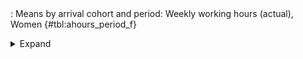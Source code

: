 <div class="tabledetails">

|     |
| --- |
: Means by arrival cohort and period: Weekly working hours (actual), Women {#tbl:ahours_period_f}

<details>
<summary>
Expand
</summary>
<div class="tabwrap">
<table class="scientific medleftstub">
<tr> <td style='text-align: left'></td><td colspan=7 style='text-align:center'><strong>Arrival cohort</strong></td></tr>
<tr> <td style='text-align: left'></td> <td style='text-align: right'><strong>Germans</strong></td> <td style='text-align: right'><strong>1964-73</strong></td> <td style='text-align: right'><strong>1974-83</strong></td> <td style='text-align: right'><strong>1984-93</strong></td> <td style='text-align: right'><strong>1994-03</strong></td> <td style='text-align: right'><strong>2004-10</strong></td> <td style='text-align: right'><strong>Total</strong></td></tr>
<tr> <td style='text-align: left'></td> <td style='text-align: right'>Mean</td> <td style='text-align: right'>Mean</td> <td style='text-align: right'>Mean</td> <td style='text-align: right'>Mean</td> <td style='text-align: right'>Mean</td> <td style='text-align: right'>Mean</td> <td style='text-align: right'>Mean</td></tr>
<tr> <td style='text-align: left'>1976</td> <td style='text-align: right'>35.24</td> <td style='text-align: right'>38.38</td> <td style='text-align: right'></td> <td style='text-align: right'></td> <td style='text-align: right'></td> <td style='text-align: right'></td> <td style='text-align: right'>36.81</td></tr>
<tr> <td style='text-align: left'>1978</td> <td style='text-align: right'>34.84</td> <td style='text-align: right'>38.28</td> <td style='text-align: right'></td> <td style='text-align: right'></td> <td style='text-align: right'></td> <td style='text-align: right'></td> <td style='text-align: right'>36.56</td></tr>
<tr> <td style='text-align: left'>1980</td> <td style='text-align: right'>34.62</td> <td style='text-align: right'>38.03</td> <td style='text-align: right'></td> <td style='text-align: right'></td> <td style='text-align: right'></td> <td style='text-align: right'></td> <td style='text-align: right'>36.32</td></tr>
<tr> <td style='text-align: left'>1982</td> <td style='text-align: right'>33.87</td> <td style='text-align: right'>36.39</td> <td style='text-align: right'></td> <td style='text-align: right'></td> <td style='text-align: right'></td> <td style='text-align: right'></td> <td style='text-align: right'>35.13</td></tr>
<tr> <td style='text-align: left'>1985</td> <td style='text-align: right'>34.37</td> <td style='text-align: right'>37.29</td> <td style='text-align: right'>36.30</td> <td style='text-align: right'></td> <td style='text-align: right'></td> <td style='text-align: right'></td> <td style='text-align: right'>35.99</td></tr>
<tr> <td style='text-align: left'>1987</td> <td style='text-align: right'>34.02</td> <td style='text-align: right'>37.17</td> <td style='text-align: right'>34.64</td> <td style='text-align: right'></td> <td style='text-align: right'></td> <td style='text-align: right'></td> <td style='text-align: right'>35.28</td></tr>
<tr> <td style='text-align: left'>1989</td> <td style='text-align: right'>33.57</td> <td style='text-align: right'>36.41</td> <td style='text-align: right'>33.90</td> <td style='text-align: right'></td> <td style='text-align: right'></td> <td style='text-align: right'></td> <td style='text-align: right'>34.63</td></tr>
<tr> <td style='text-align: left'>1991</td> <td style='text-align: right'>32.27</td> <td style='text-align: right'>35.25</td> <td style='text-align: right'>32.13</td> <td style='text-align: right'></td> <td style='text-align: right'></td> <td style='text-align: right'></td> <td style='text-align: right'>33.22</td></tr>
<tr> <td style='text-align: left'>1993</td> <td style='text-align: right'>31.81</td> <td style='text-align: right'>34.01</td> <td style='text-align: right'>31.73</td> <td style='text-align: right'></td> <td style='text-align: right'></td> <td style='text-align: right'></td> <td style='text-align: right'>32.52</td></tr>
<tr> <td style='text-align: left'>1995</td> <td style='text-align: right'>31.67</td> <td style='text-align: right'>34.18</td> <td style='text-align: right'>30.90</td> <td style='text-align: right'>31.31</td> <td style='text-align: right'></td> <td style='text-align: right'></td> <td style='text-align: right'>32.02</td></tr>
<tr> <td style='text-align: left'>1996</td> <td style='text-align: right'>31.57</td> <td style='text-align: right'>33.87</td> <td style='text-align: right'>31.72</td> <td style='text-align: right'>30.02</td> <td style='text-align: right'></td> <td style='text-align: right'></td> <td style='text-align: right'>31.79</td></tr>
<tr> <td style='text-align: left'>1997</td> <td style='text-align: right'>31.32</td> <td style='text-align: right'>32.35</td> <td style='text-align: right'>30.54</td> <td style='text-align: right'>29.62</td> <td style='text-align: right'></td> <td style='text-align: right'></td> <td style='text-align: right'>30.96</td></tr>
<tr> <td style='text-align: left'>1998</td> <td style='text-align: right'>31.11</td> <td style='text-align: right'>32.78</td> <td style='text-align: right'>31.72</td> <td style='text-align: right'>29.00</td> <td style='text-align: right'></td> <td style='text-align: right'></td> <td style='text-align: right'>31.15</td></tr>
<tr> <td style='text-align: left'>1999</td> <td style='text-align: right'>30.75</td> <td style='text-align: right'>31.60</td> <td style='text-align: right'>29.23</td> <td style='text-align: right'>28.49</td> <td style='text-align: right'></td> <td style='text-align: right'></td> <td style='text-align: right'>30.02</td></tr>
<tr> <td style='text-align: left'>2000</td> <td style='text-align: right'>30.67</td> <td style='text-align: right'>33.08</td> <td style='text-align: right'>30.58</td> <td style='text-align: right'>29.33</td> <td style='text-align: right'></td> <td style='text-align: right'></td> <td style='text-align: right'>30.91</td></tr>
<tr> <td style='text-align: left'>2001</td> <td style='text-align: right'>30.43</td> <td style='text-align: right'>31.80</td> <td style='text-align: right'>28.42</td> <td style='text-align: right'>27.94</td> <td style='text-align: right'></td> <td style='text-align: right'></td> <td style='text-align: right'>29.65</td></tr>
<tr> <td style='text-align: left'>2002</td> <td style='text-align: right'>30.23</td> <td style='text-align: right'>31.43</td> <td style='text-align: right'>29.69</td> <td style='text-align: right'>27.56</td> <td style='text-align: right'></td> <td style='text-align: right'></td> <td style='text-align: right'>29.73</td></tr>
<tr> <td style='text-align: left'>2003</td> <td style='text-align: right'>29.96</td> <td style='text-align: right'>31.55</td> <td style='text-align: right'>29.93</td> <td style='text-align: right'>27.06</td> <td style='text-align: right'></td> <td style='text-align: right'></td> <td style='text-align: right'>29.62</td></tr>
<tr> <td style='text-align: left'>2004</td> <td style='text-align: right'>29.96</td> <td style='text-align: right'></td> <td style='text-align: right'>29.65</td> <td style='text-align: right'>25.95</td> <td style='text-align: right'>27.85</td> <td style='text-align: right'></td> <td style='text-align: right'>28.35</td></tr>
<tr> <td style='text-align: left'>2005</td> <td style='text-align: right'>29.94</td> <td style='text-align: right'></td> <td style='text-align: right'>29.59</td> <td style='text-align: right'>25.72</td> <td style='text-align: right'>26.96</td> <td style='text-align: right'></td> <td style='text-align: right'>28.05</td></tr>
<tr> <td style='text-align: left'>2006</td> <td style='text-align: right'>29.29</td> <td style='text-align: right'></td> <td style='text-align: right'>27.30</td> <td style='text-align: right'>26.76</td> <td style='text-align: right'>25.60</td> <td style='text-align: right'></td> <td style='text-align: right'>27.24</td></tr>
<tr> <td style='text-align: left'>2007</td> <td style='text-align: right'>29.48</td> <td style='text-align: right'></td> <td style='text-align: right'>28.22</td> <td style='text-align: right'>26.07</td> <td style='text-align: right'>25.36</td> <td style='text-align: right'></td> <td style='text-align: right'>27.28</td></tr>
<tr> <td style='text-align: left'>2008</td> <td style='text-align: right'>29.66</td> <td style='text-align: right'></td> <td style='text-align: right'>29.57</td> <td style='text-align: right'>26.01</td> <td style='text-align: right'>25.70</td> <td style='text-align: right'></td> <td style='text-align: right'>27.74</td></tr>
<tr> <td style='text-align: left'>2009</td> <td style='text-align: right'>29.43</td> <td style='text-align: right'></td> <td style='text-align: right'>26.96</td> <td style='text-align: right'>25.06</td> <td style='text-align: right'>25.54</td> <td style='text-align: right'></td> <td style='text-align: right'>26.75</td></tr>
<tr> <td style='text-align: left'>2010</td> <td style='text-align: right'>29.61</td> <td style='text-align: right'></td> <td style='text-align: right'>28.71</td> <td style='text-align: right'>26.00</td> <td style='text-align: right'>25.92</td> <td style='text-align: right'></td> <td style='text-align: right'>27.56</td></tr>
<tr> <td style='text-align: left'>2011</td> <td style='text-align: right'>29.90</td> <td style='text-align: right'></td> <td style='text-align: right'>28.14</td> <td style='text-align: right'>26.80</td> <td style='text-align: right'>25.73</td> <td style='text-align: right'>28.30</td> <td style='text-align: right'>27.77</td></tr>
<tr> <td style='text-align: left'>2012</td> <td style='text-align: right'>29.93</td> <td style='text-align: right'></td> <td style='text-align: right'>27.41</td> <td style='text-align: right'>26.47</td> <td style='text-align: right'>25.48</td> <td style='text-align: right'>27.10</td> <td style='text-align: right'>27.28</td></tr>
<tr> <td style='text-align: left'>2013</td> <td style='text-align: right'>29.96</td> <td style='text-align: right'></td> <td style='text-align: right'></td> <td style='text-align: right'>26.09</td> <td style='text-align: right'>25.49</td> <td style='text-align: right'>28.12</td> <td style='text-align: right'>27.42</td></tr>
<tr> <td style='text-align: left'>2014</td> <td style='text-align: right'>30.19</td> <td style='text-align: right'></td> <td style='text-align: right'></td> <td style='text-align: right'>26.94</td> <td style='text-align: right'>25.81</td> <td style='text-align: right'>27.91</td> <td style='text-align: right'>27.71</td></tr>
<tr> <td style='text-align: left'>2015</td> <td style='text-align: right'>30.41</td> <td style='text-align: right'></td> <td style='text-align: right'></td> <td style='text-align: right'>27.13</td> <td style='text-align: right'>25.62</td> <td style='text-align: right'>27.55</td> <td style='text-align: right'>27.68</td></tr>
<tr> <td style='text-align: left'>Total</td> <td style='text-align: right'>31.34</td> <td style='text-align: right'>34.66</td> <td style='text-align: right'>30.30</td> <td style='text-align: right'>27.40</td> <td style='text-align: right'>25.92</td> <td style='text-align: right'>27.80</td> <td style='text-align: right'>30.15</td></tr>
</table>
</div>
</details>
</div>
